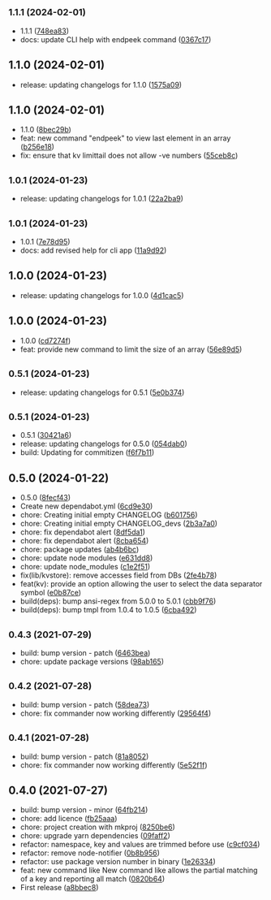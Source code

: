 ## <small>1.1.1 (2024-02-01)</small>

* 1.1.1 ([748ea83](https://github.com/27escape/kvstore/commit/748ea83))
* docs: update CLI help with endpeek command ([0367c17](https://github.com/27escape/kvstore/commit/0367c17))



## 1.1.0 (2024-02-01)

* release: updating changelogs for 1.1.0 ([1575a09](https://github.com/27escape/kvstore/commit/1575a09))



## 1.1.0 (2024-02-01)

* 1.1.0 ([8bec29b](https://github.com/27escape/kvstore/commit/8bec29b))
* feat: new command "endpeek" to view last element in an array ([b256e18](https://github.com/27escape/kvstore/commit/b256e18))
* fix: ensure that kv limittail does not allow -ve numbers ([55ceb8c](https://github.com/27escape/kvstore/commit/55ceb8c))



## <small>1.0.1 (2024-01-23)</small>

* release: updating changelogs for 1.0.1 ([22a2ba9](https://github.com/27escape/kvstore/commit/22a2ba9))



## <small>1.0.1 (2024-01-23)</small>

* 1.0.1 ([7e78d95](https://github.com/27escape/kvstore/commit/7e78d95))
* docs: add revised help for cli app ([11a9d92](https://github.com/27escape/kvstore/commit/11a9d92))



## 1.0.0 (2024-01-23)

* release: updating changelogs for 1.0.0 ([4d1cac5](https://github.com/27escape/kvstore/commit/4d1cac5))



## 1.0.0 (2024-01-23)

* 1.0.0 ([cd7274f](https://github.com/27escape/kvstore/commit/cd7274f))
* feat: provide new command to limit the size of an array ([56e89d5](https://github.com/27escape/kvstore/commit/56e89d5))



## <small>0.5.1 (2024-01-23)</small>

* release: updating changelogs for 0.5.1 ([5e0b374](https://github.com/27escape/kvstore/commit/5e0b374))



## <small>0.5.1 (2024-01-23)</small>

* 0.5.1 ([30421a6](https://github.com/27escape/kvstore/commit/30421a6))
* release: updating changelogs for 0.5.0 ([054dab0](https://github.com/27escape/kvstore/commit/054dab0))
* build: Updating for commitizen ([f6f7b11](https://github.com/27escape/kvstore/commit/f6f7b11))



## 0.5.0 (2024-01-22)

* 0.5.0 ([8fecf43](https://github.com/27escape/kvstore/commit/8fecf43))
* Create new dependabot.yml ([6cd9e30](https://github.com/27escape/kvstore/commit/6cd9e30))
* chore: Creating initial empty CHANGELOG ([b601756](https://github.com/27escape/kvstore/commit/b601756))
* chore: Creating initial empty CHANGELOG_devs ([2b3a7a0](https://github.com/27escape/kvstore/commit/2b3a7a0))
* chore: fix dependabot alert ([8df5da1](https://github.com/27escape/kvstore/commit/8df5da1))
* chore: fix dependabot alert ([8cba654](https://github.com/27escape/kvstore/commit/8cba654))
* chore: package updates ([ab4b6bc](https://github.com/27escape/kvstore/commit/ab4b6bc))
* chore: update node modules ([e631dd8](https://github.com/27escape/kvstore/commit/e631dd8))
* chore: update node_modules ([c1e2f51](https://github.com/27escape/kvstore/commit/c1e2f51))
* fix(lib/kvstore): remove accesses field from DBs ([2fe4b78](https://github.com/27escape/kvstore/commit/2fe4b78))
* feat(kv): provide an option allowing the user to select the data separator symbol ([e0b87ce](https://github.com/27escape/kvstore/commit/e0b87ce))
* build(deps): bump ansi-regex from 5.0.0 to 5.0.1 ([cbb9f76](https://github.com/27escape/kvstore/commit/cbb9f76))
* build(deps): bump tmpl from 1.0.4 to 1.0.5 ([6cba492](https://github.com/27escape/kvstore/commit/6cba492))



## <small>0.4.3 (2021-07-29)</small>

* build: bump version - patch ([6463bea](https://github.com/27escape/kvstore/commit/6463bea))
* chore: update package versions ([98ab165](https://github.com/27escape/kvstore/commit/98ab165))



## <small>0.4.2 (2021-07-28)</small>

* build: bump version - patch ([58dea73](https://github.com/27escape/kvstore/commit/58dea73))
* chore: fix commander now working differently ([29564f4](https://github.com/27escape/kvstore/commit/29564f4))



## <small>0.4.1 (2021-07-28)</small>

* build: bump version - patch ([81a8052](https://github.com/27escape/kvstore/commit/81a8052))
* chore: fix commander now working differently ([5e52f1f](https://github.com/27escape/kvstore/commit/5e52f1f))



## 0.4.0 (2021-07-27)

* build: bump version - minor ([64fb214](https://github.com/27escape/kvstore/commit/64fb214))
* chore: add licence ([fb25aaa](https://github.com/27escape/kvstore/commit/fb25aaa))
* chore: project creation with mkproj ([8250be6](https://github.com/27escape/kvstore/commit/8250be6))
* chore: upgrade yarn dependencies ([09faff2](https://github.com/27escape/kvstore/commit/09faff2))
* refactor: namespace, key and values are trimmed before use ([c9cf034](https://github.com/27escape/kvstore/commit/c9cf034))
* refactor: remove node-notifier ([0b8b956](https://github.com/27escape/kvstore/commit/0b8b956))
* refactor: use package version number in binary ([1e26334](https://github.com/27escape/kvstore/commit/1e26334))
* feat: new command like New command like allows the partial matching of a key and reporting all match ([0820b64](https://github.com/27escape/kvstore/commit/0820b64))
* First release ([a8bbec8](https://github.com/27escape/kvstore/commit/a8bbec8))



